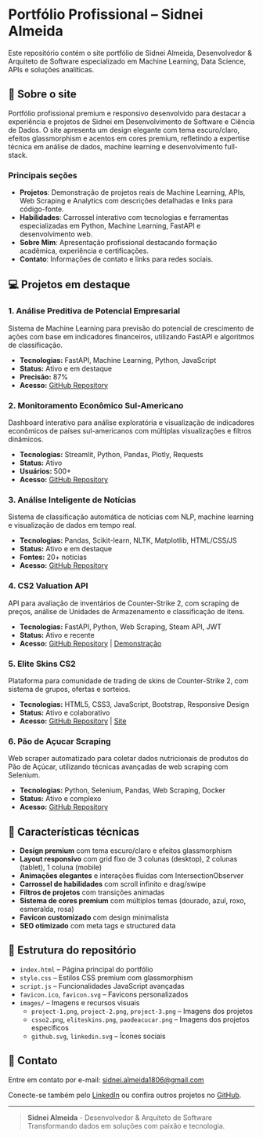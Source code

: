 # Portfólio Profissional – Sidnei Almeida

Este repositório contém o site portfólio de Sidnei Almeida, Desenvolvedor & Arquiteto de Software especializado em Machine Learning, Data Science, APIs e soluções analíticas.

## :rocket: Sobre o site

Portfólio profissional premium e responsivo desenvolvido para destacar a experiência e projetos de Sidnei em Desenvolvimento de Software e Ciência de Dados. O site apresenta um design elegante com tema escuro/claro, efeitos glassmorphism e acentos em cores premium, refletindo a expertise técnica em análise de dados, machine learning e desenvolvimento full-stack.

### Principais seções
- **Projetos**: Demonstração de projetos reais de Machine Learning, APIs, Web Scraping e Analytics com descrições detalhadas e links para código-fonte.
- **Habilidades**: Carrossel interativo com tecnologias e ferramentas especializadas em Python, Machine Learning, FastAPI e desenvolvimento web.
- **Sobre Mim**: Apresentação profissional destacando formação acadêmica, experiência e certificações.
- **Contato**: Informações de contato e links para redes sociais.

## :computer: Projetos em destaque

### 1. Análise Preditiva de Potencial Empresarial
Sistema de Machine Learning para previsão do potencial de crescimento de ações com base em indicadores financeiros, utilizando FastAPI e algoritmos de classificação.

- **Tecnologias:** FastAPI, Machine Learning, Python, JavaScript
- **Status:** Ativo e em destaque
- **Precisão:** 87%
- **Acesso:** [GitHub Repository](https://github.com/sidnei-almeida/potencial_empresarial)

### 2. Monitoramento Econômico Sul-Americano
Dashboard interativo para análise exploratória e visualização de indicadores econômicos de países sul-americanos com múltiplas visualizações e filtros dinâmicos.

- **Tecnologias:** Streamlit, Python, Pandas, Plotly, Requests
- **Status:** Ativo
- **Usuários:** 500+
- **Acesso:** [GitHub Repository](https://github.com/sidnei-almeida/monitoramento_sulamericano)

### 3. Análise Inteligente de Notícias
Sistema de classificação automática de notícias com NLP, machine learning e visualização de dados em tempo real.

- **Tecnologias:** Pandas, Scikit-learn, NLTK, Matplotlib, HTML/CSS/JS
- **Status:** Ativo e em destaque
- **Fontes:** 20+ notícias
- **Acesso:** [GitHub Repository](https://github.com/sidnei-almeida/api_noticias)

### 4. CS2 Valuation API
API para avaliação de inventários de Counter-Strike 2, com scraping de preços, análise de Unidades de Armazenamento e classificação de itens.

- **Tecnologias:** FastAPI, Python, Web Scraping, Steam API, JWT
- **Status:** Ativo e recente
- **Acesso:** [GitHub Repository](https://github.com/sidnei-almeida/cotacao_cs2) | [Demonstração](https://elite-skins-2025.github.io/api.html)

### 5. Elite Skins CS2
Plataforma para comunidade de trading de skins de Counter-Strike 2, com sistema de grupos, ofertas e sorteios.

- **Tecnologias:** HTML5, CSS3, JavaScript, Bootstrap, Responsive Design
- **Status:** Ativo e colaborativo
- **Acesso:** [GitHub Repository](https://github.com/elite-skins-2025/elite-skins-2025.github.io) | [Site](https://elite-skins-2025.github.io/)

### 6. Pão de Açucar Scraping
Web scraper automatizado para coletar dados nutricionais de produtos do Pão de Açúcar, utilizando técnicas avançadas de web scraping com Selenium.

- **Tecnologias:** Python, Selenium, Pandas, Web Scraping, Docker
- **Status:** Ativo e complexo
- **Acesso:** [GitHub Repository](https://github.com/sidnei-almeida/pao_de_acucar_scraping)

## :scroll: Características técnicas

- **Design premium** com tema escuro/claro e efeitos glassmorphism
- **Layout responsivo** com grid fixo de 3 colunas (desktop), 2 colunas (tablet), 1 coluna (mobile)
- **Animações elegantes** e interações fluidas com IntersectionObserver
- **Carrossel de habilidades** com scroll infinito e drag/swipe
- **Filtros de projetos** com transições animadas
- **Sistema de cores premium** com múltiplos temas (dourado, azul, roxo, esmeralda, rosa)
- **Favicon customizado** com design minimalista
- **SEO otimizado** com meta tags e structured data

## :file_folder: Estrutura do repositório

- `index.html` – Página principal do portfólio
- `style.css` – Estilos CSS premium com glassmorphism
- `script.js` – Funcionalidades JavaScript avançadas
- `favicon.ico`, `favicon.svg` – Favicons personalizados
- `images/` – Imagens e recursos visuais
  - `project-1.png`, `project-2.png`, `project-3.png` – Imagens dos projetos
  - `csso2.png`, `eliteskins.png`, `paodeacucar.png` – Imagens dos projetos específicos
  - `github.svg`, `linkedin.svg` – Ícones sociais

## :email: Contato

Entre em contato por e-mail: [sidnei.almeida1806@gmail.com](mailto:sidnei.almeida1806@gmail.com)

Conecte-se também pelo [LinkedIn](https://www.linkedin.com/in/saaelmeida93/) ou confira outros projetos no [GitHub](https://github.com/sidnei-almeida).

---

> **Sidnei Almeida** - Desenvolvedor & Arquiteto de Software  
> Transformando dados em soluções com paixão e tecnologia.